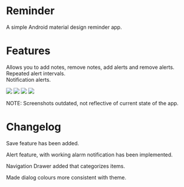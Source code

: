 # Reminder

A simple Android material design reminder app.

# Features
Allows you to add notes, remove notes, add alerts and remove alerts. <br/>
Repeated alert intervals. <br/>
Notification alerts.

![](http://i.imgur.com/ALpfiXel.png) ![](http://i.imgur.com/tCMZdNjl.png)
![](http://i.imgur.com/5QzZJTWl.png) ![](http://i.imgur.com/KPW91sNl.png)

NOTE: Screenshots outdated, not reflective of current state of the app.


# Changelog

Save feature has been added.

Alert feature, with working alarm notification has been implemented.

Navigation Drawer added that categorizes items.

Made dialog colours more consistent with theme.




